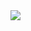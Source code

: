 <img src="https://github-readme-stats.vercel.app/api/top-langs?username=georgianapetricele&layout=compact"/>
